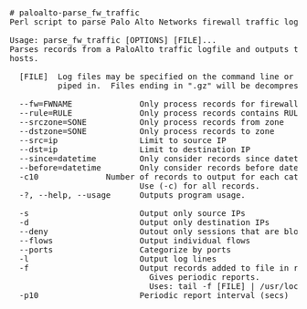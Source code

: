 <pre>
# paloalto-parse_fw_traffic
Perl script to parse Palo Alto Networks firewall traffic logs and filter records and output statistics

Usage: parse_fw_traffic [OPTIONS] [FILE]...
Parses records from a PaloAlto traffic logfile and outputs top results by
hosts.

  [FILE]  Log files may be specified on the command line or records may be
          piped in.  Files ending in ".gz" will be decompressed when read.

  --fw=FWNAME              Only process records for firewall named
  --rule=RULE              Only process records contains RULE
  --srczone=SONE           Only process records from zone
  --dstzone=SONE           Only process records to zone
  --src=ip                 Limit to source IP
  --dst=ip                 Limit to destination IP
  --since=datetime         Only consider records since datetime
  --before=datetime        Only consider records before datetime
  -c10              Number of records to output for each category.
                           Use (-c) for all records.
  -?, --help, --usage      Outputs program usage.

  -s                       Output only source IPs
  -d                       Output only destination IPs
  --deny                   Outout only sessions that are blocked
  --flows                  Output individual flows
  --ports                  Categorize by ports
  -l                       Output log lines
  -f                       Output records added to file in real time (follow)
                             Gives periodic reports.
                             Uses: tail -f [FILE] | /usr/local/sbin/parse_fw_traffic
  -p10                     Periodic report interval (secs)
</pre>

